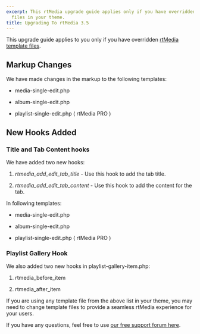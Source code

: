 ```yaml
---
excerpt: This rtMedia upgrade guide applies only if you have overridden default template
  files in your theme.
title: Upgrading To rtMedia 3.5
---
```


This upgrade guide applies to you only if you have overridden [rtMedia template files](https://rtcamp.com/rtmedia/docs/developer/templating-system/).


## Markup Changes


We have made changes in the markup to the following templates:



	
  * media-single-edit.php

	
  * album-single-edit.php

	
  * playlist-single-edit.php ( rtMedia PRO )




## New Hooks Added




### Title and Tab Content hooks


We have added two new hooks:



	
  1. *rtmedia_add_edit_tab_title* - Use this hook to add the tab title.

	
  2. *rtmedia_add_edit_tab_content* - Use this hook to add the content for the tab.


In following templates:

	
  * media-single-edit.php

	
  * album-single-edit.php

	
  * playlist-single-edit.php ( rtMedia PRO )




### Playlist Gallery Hook


We also added two new hooks in playlist-gallery-item.php:



	
  1. rtmedia_before_item

	
  2. rtmedia_after_item


If you are using any template file from the above list in your theme, you may need to change template files to provide a seamless rtMedia experience for your users.

If you have any questions, feel free to use [our free support forum here](https://rtcamp.com/support/forum/rtmedia/).

